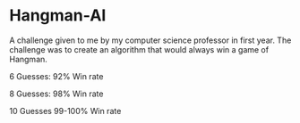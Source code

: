 # Hangman-AI
A challenge given to me by my computer science professor in first year. The challenge was to create an algorithm that would always win a game of Hangman. 

6 Guesses: 92% Win rate

8 Guesses: 98% Win rate

10 Guesses 99-100% Win rate
